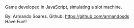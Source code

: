 Game developed in JavaScript, simulating a slot machine.

By: Armando Soares.
Github: https://github.com/armandosds<br>
Have Fun!!
